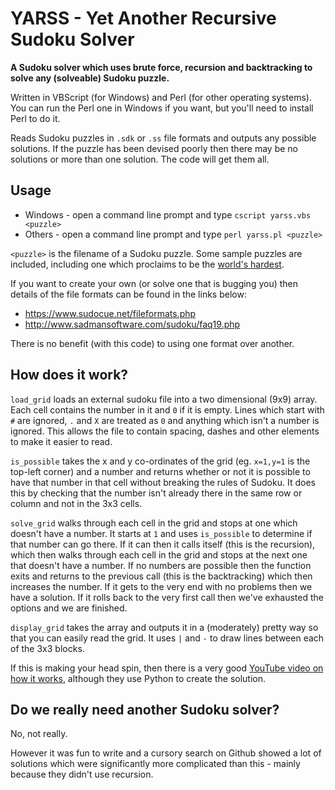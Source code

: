 # YARSS - Yet Another Recursive Sudoku Solver
**A Sudoku solver which uses brute force, recursion and backtracking to solve any (solveable) Sudoku puzzle.**

Written in VBScript (for Windows) and Perl (for other operating systems). You can run the Perl one in Windows if you want, but you'll need to install Perl to do it.

Reads Sudoku puzzles in `.sdk` or `.ss` file formats and outputs any possible solutions. If the puzzle has been devised poorly then there may be no solutions or more than one solution. The code will get them all.

## Usage

 * Windows - open a command line prompt and type `cscript yarss.vbs <puzzle>`
 * Others - open a command line prompt and type `perl yarss.pl <puzzle>`

`<puzzle>` is the filename of a Sudoku puzzle. Some sample puzzles are included, including one which proclaims to be the [world's hardest](https://puzzling.stackexchange.com/questions/252/how-do-i-solve-the-worlds-hardest-sudoku).

If you want to create your own (or solve one that is bugging you) then details of the file formats can be found in the links below:

* https://www.sudocue.net/fileformats.php
* http://www.sadmansoftware.com/sudoku/faq19.php

There is no benefit (with this code) to using one format over another.

## How does it work?

`load_grid` loads an external sudoku file into a two dimensional (9x9) array. Each cell contains the number in it and `0` if it is empty. Lines which start with `#` are ignored, `.` and `X` are treated as `0` and anything which isn't a number is ignored. This allows the file to contain spacing, dashes and other elements to make it easier to read.

`is_possible` takes the x and y co-ordinates of the grid (eg. `x=1,y=1` is the top-left corner) and a number and returns whether or not it is possible to have that number in that cell without breaking the rules of Sudoku. It does this by checking that the number isn't already there in the same row or column and not in the 3x3 cells.

`solve_grid` walks through each cell in the grid and stops at one which doesn't have a number. It starts at `1` and uses `is_possible` to determine if that number can go there. If it can then it calls itself (this is the recursion), which then walks through each cell in the grid and stops at the next one that doesn't have a number. If no numbers are possible then the function exits and returns to the previous call (this is the backtracking) which then increases the number. If it gets to the very end with no problems then we have a solution. If it rolls back to the very first call then we've exhausted the options and we are finished.

`display_grid` takes the array and outputs it in a (moderately) pretty way so that you can easily read the grid. It uses `|` and `-` to draw lines between each of the 3x3 blocks.

If this is making your head spin, then there is a very good [YouTube video on how it works](https://www.youtube.com/watch?v=G_UYXzGuqvM), although they use Python to create the solution.

## Do we really need another Sudoku solver?

No, not really.

However it was fun to write and a cursory search on Github showed a lot of solutions which were significantly more complicated than this - mainly because they didn't use recursion.
